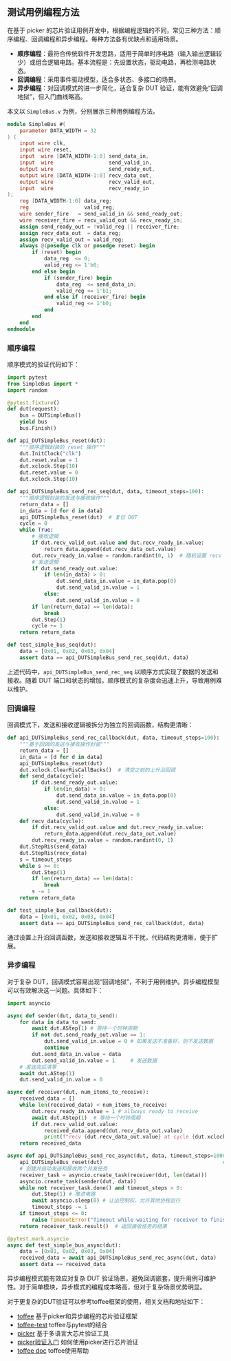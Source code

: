 ## 测试用例编程方法

在基于 picker 的芯片验证用例开发中，根据编程逻辑的不同，常见三种方法：顺序编程、回调编程和异步编程。每种方法各有优缺点和适用场景。

- **顺序编程**：最符合传统软件开发思路，适用于简单时序电路（输入输出逻辑较少）或组合逻辑电路。基本流程是：先设置状态，驱动电路，再检测电路状态。
- **回调编程**：采用事件驱动模型，适合多状态、多接口的场景。
- **异步编程**：对回调模式的进一步简化，适合复杂 DUT 验证，能有效避免“回调地狱”，但入门曲线略高。

本文以 `SimpleBus.v` 为例，分别展示三种用例编程方法。

```verilog
module SimpleBus #(
    parameter DATA_WIDTH = 32
) (
    input wire clk,
    input wire reset,
    input  wire [DATA_WIDTH-1:0] send_data_in,
    input  wire                  send_valid_in,
    output wire                  send_ready_out,
    output wire [DATA_WIDTH-1:0] recv_data_out,
    output wire                  recv_valid_out,
    input  wire                  recv_ready_in
);
    reg [DATA_WIDTH-1:0] data_reg;
    reg                  valid_reg;
    wire sender_fire   = send_valid_in && send_ready_out;
    wire receiver_fire = recv_valid_out && recv_ready_in;
    assign send_ready_out = !valid_reg || receiver_fire;
    assign recv_data_out  = data_reg;
    assign recv_valid_out = valid_reg;
    always @(posedge clk or posedge reset) begin
        if (reset) begin
            data_reg  <= 0;
            valid_reg <= 1'b0;
        end else begin
            if (sender_fire) begin
                data_reg  <= send_data_in;
                valid_reg <= 1'b1;
            end else if (receiver_fire) begin
                valid_reg <= 1'b0;
            end
        end
    end
endmodule
```

### 顺序编程

顺序模式的验证代码如下：

```python
import pytest
from SimpleBus import *
import random

@pytest.fixture()
def dut(request):
    bus = DUTSimpleBus()
    yield bus
    bus.Finish()

def api_DUTSimpleBus_reset(dut):
    """顺序逻辑封装的 reset 操作"""
    dut.InitClock("clk")
    dut.reset.value = 1
    dut.xclock.Step(10)
    dut.reset.value = 0
    dut.xclock.Step(10)

def api_DUTSimpleBus_send_rec_seq(dut, data, timeout_steps=100):
    """顺序逻辑封装的发送与接收操作"""
    return_data = []
    in_data = [d for d in data]
    api_DUTSimpleBus_reset(dut)  # 复位 DUT
    cycle = 0
    while True:
        # 接收逻辑
        if dut.recv_valid_out.value and dut.recv_ready_in.value:
            return_data.append(dut.recv_data_out.value)
        dut.recv_ready_in.value = random.randint(0, 1)  # 随机设置 recv 是否 ready
        # 发送逻辑
        if dut.send_ready_out.value:
            if len(in_data) > 0:
                dut.send_data_in.value = in_data.pop(0)
                dut.send_valid_in.value = 1
            else:
                dut.send_valid_in.value = 0
        if len(return_data) == len(data):
            break
        dut.Step(1)
        cycle += 1
    return return_data

def test_simple_bus_seq(dut):
    data = [0x01, 0x02, 0x03, 0x04]
    assert data == api_DUTSimpleBus_send_rec_seq(dut, data)
```

上述代码中，`api_DUTSimpleBus_send_rec_seq` 以顺序方式实现了数据的发送和接收。随着 DUT 端口和状态的增加，顺序模式的复杂度会迅速上升，导致用例难以维护。

### 回调编程

回调模式下，发送和接收逻辑被拆分为独立的回调函数，结构更清晰：

```python
def api_DUTSimpleBus_send_rec_callback(dut, data, timeout_steps=100):
    """基于回调的发送与接收操作封装"""
    return_data = []
    in_data = [d for d in data]
    api_DUTSimpleBus_reset(dut)
    dut.xclock.ClearRisCallBacks()  # 清空之前的上升沿回调
    def send_data(cycle):
        if dut.send_ready_out.value:
            if len(in_data) > 0:
                dut.send_data_in.value = in_data.pop(0)
                dut.send_valid_in.value = 1
            else:
                dut.send_valid_in.value = 0
    def recv_data(cycle):
        if dut.recv_valid_out.value and dut.recv_ready_in.value:
            return_data.append(dut.recv_data_out.value)
        dut.recv_ready_in.value = random.randint(0, 1)
    dut.StepRis(send_data)
    dut.StepRis(recv_data)
    s = timeout_steps
    while s >= 0:
        dut.Step(1)
        if len(return_data) == len(data):
            break
        s -= 1
    return return_data

def test_simple_bus_callback(dut):
    data = [0x01, 0x02, 0x03, 0x04]
    assert data == api_DUTSimpleBus_send_rec_callback(dut, data)
```

通过设置上升沿回调函数，发送和接收逻辑互不干扰，代码结构更清晰，便于扩展。

### 异步编程

对于复杂 DUT，回调模式容易出现“回调地狱”，不利于用例维护。异步编程模型可以有效解决这一问题。具体如下：

```python
import asyncio

async def sender(dut, data_to_send):
    for data in data_to_send:        
        await dut.AStep(1) # 等待一个时钟周期
        if not dut.send_ready_out.value == 1:
            dut.send_valid_in.value = 0 # 如果发送不准备好，则不发送数据
            continue
        dut.send_data_in.value = data
        dut.send_valid_in.value = 1     # 发送数据
    # 发送完后清零
    await dut.AStep(1)
    dut.send_valid_in.value = 0

async def receiver(dut, num_items_to_receive):
    received_data = []
    while len(received_data) < num_items_to_receive:
        dut.recv_ready_in.value = 1 # allways ready to receive
        await dut.AStep(1)  # 等待一个时钟周期
        if dut.recv_valid_out.value:
            received_data.append(dut.recv_data_out.value)
            print(f"recv {dut.recv_data_out.value} at cycle {dut.xclock.clk}")
    return received_data

async def api_DUTSimpleBus_send_rec_async(dut, data, timeout_steps=1000):
    api_DUTSimpleBus_reset(dut)                                       # reset dut
    # 创建并启动发送和接收两个并发任务
    receiver_task = asyncio.create_task(receiver(dut, len(data)))
    asyncio.create_task(sender(dut, data))
    while not receiver_task.done() and timeout_steps > 0:
        dut.Step(1) # 推进电路
        await asyncio.sleep(0) # 让出控制权，允许其他协程运行
        timeout_steps -= 1
    if timeout_steps <= 0:
        raise TimeoutError("Timeout while waiting for receiver to finish")
    return receiver_task.result()  # 返回接收任务的结果

@pytest.mark.asyncio
async def test_simple_bus_async(dut):
    data = [0x01, 0x02, 0x03, 0x04]
    received_data = await api_DUTSimpleBus_send_rec_async(dut, data)
    assert data == received_data
```

异步编程模式能有效应对复杂 DUT 验证场景，避免回调嵌套，提升用例可维护性。对于简单模块，异步模式的编程成本略高，但对于复杂场景优势明显。

对于更复杂的DUT验证可以参考toffee框架的使用，相关文档和地址如下：

- [toffee](https://github.com/XS-MLVP/toffee) 基于picker和异步编程的芯片验证框架
- [toffee-test](https://github.com/XS-MLVP/toffee-test) toffee与pytest的结合
- [picker](https://github.com/XS-MLVP/picker) 基于多语言大芯片验证工具
- [picker验证入门](https://open-verify.cc/mlvp/docs/) 如何使用picker进行芯片验证
- [toffee doc](https://pytoffee.readthedocs.io/zh-cn/latest/) toffee使用帮助
